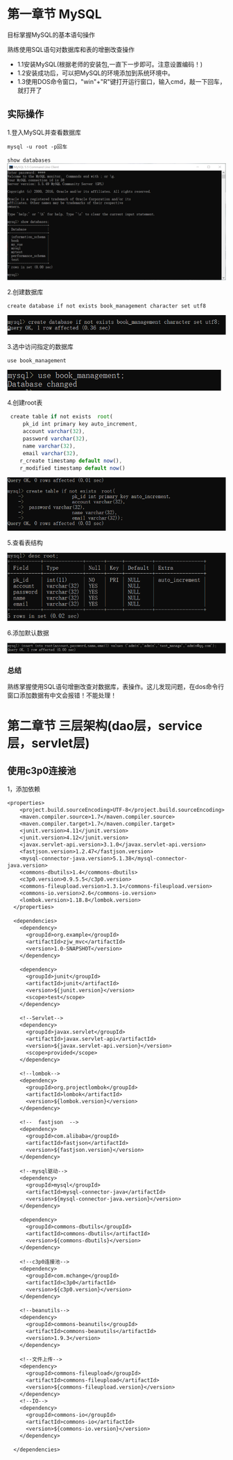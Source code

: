 # 第一章节 MySQL
目标掌握MySQL的基本语句操作

熟练使用SQL语句对数据库和表的增删改查操作

* 1.1安装MySQL(根据老师的安装包,一直下一步即可。注意设置编码！)
* 1.2安装成功后，可以把MySQL的环境添加到系统环境中。
* 1.3使用DOS命令窗口，"win"+"R"键打开运行窗口，输入cmd，敲一下回车，就打开了

## 实际操作

1.登入MySQL并查看数据库

`mysql -u root -p回车`

`show databases`
![alt 图标](img/day01_mysql_01.png "登入mysql")

2.创建数据库

```
create database if not exists book_management character set utf8
```

![alt 图标](img/day01_mysql_02.png "创建数据库")

3.选中访问指定的数据库

```
use book_management
```

![alt 图标](img/day01_mysql_03.png "选择数据库")

4.创建root表

```javascript
 create table if not exists  root(
     pk_id int primary key auto_increment,
     account varchar(32),
	 password varchar(32),
     name varchar(32),
     email varchar(32),
    r_create timestamp default now(),
    r_modified timestamp default now()
```

![alt 图标](img/day01_mysql_04.png "创建root表")

5.查看表结构

![alt 图标](img/day01_mysql_05.png "查看表结构")

6.添加默认数据

![alt 图标](img/day01_mysql_06.png "添加默认数据")


### 总结

熟练掌握使用SQL语句增删改查对数据库，表操作。这儿发现问题，在dos命令行窗口添加数据有中文会报错！不能处理！


# 第二章节 三层架构(dao层，service层，servlet层)

## 使用c3p0连接池

1，添加依赖

```
<properties>
    <project.build.sourceEncoding>UTF-8</project.build.sourceEncoding>
    <maven.compiler.source>1.7</maven.compiler.source>
    <maven.compiler.target>1.7</maven.compiler.target>
    <junit.version>4.11</junit.version>
    <junit.version>4.12</junit.version>
    <javax.servlet-api.version>3.1.0</javax.servlet-api.version>
    <fastjson.version>1.2.47</fastjson.version>
    <mysql-connector-java.version>5.1.38</mysql-connector-java.version>
    <commons-dbutils>1.4</commons-dbutils>
    <c3p0.version>0.9.5.5</c3p0.version>
    <commons-fileupload.version>1.3.1</commons-fileupload.version>
    <commons-io.version>2.6</commons-io.version>
    <lombok.version>1.18.8</lombok.version>
  </properties>

  <dependencies>
    <dependency>
      <groupId>org.example</groupId>
      <artifactId>zjw_mvc</artifactId>
      <version>1.0-SNAPSHOT</version>
    </dependency>

    <dependency>
      <groupId>junit</groupId>
      <artifactId>junit</artifactId>
      <version>${junit.version}</version>
      <scope>test</scope>
    </dependency>

    <!--Servlet-->
    <dependency>
      <groupId>javax.servlet</groupId>
      <artifactId>javax.servlet-api</artifactId>
      <version>${javax.servlet-api.version}</version>
      <scope>provided</scope>
    </dependency>

    <!--lombok-->
    <dependency>
      <groupId>org.projectlombok</groupId>
      <artifactId>lombok</artifactId>
      <version>${lombok.version}</version>
    </dependency>

    <!--  fastjson  -->
    <dependency>
      <groupId>com.alibaba</groupId>
      <artifactId>fastjson</artifactId>
      <version>${fastjson.version}</version>
    </dependency>

    <!--mysql驱动-->
    <dependency>
      <groupId>mysql</groupId>
      <artifactId>mysql-connector-java</artifactId>
      <version>${mysql-connector-java.version}</version>
    </dependency>

    <dependency>
      <groupId>commons-dbutils</groupId>
      <artifactId>commons-dbutils</artifactId>
      <version>${commons-dbutils}</version>
    </dependency>

    <!--c3p0连接池-->
    <dependency>
      <groupId>com.mchange</groupId>
      <artifactId>c3p0</artifactId>
      <version>${c3p0.version}</version>
    </dependency>

    <!--beanutils-->
    <dependency>
      <groupId>commons-beanutils</groupId>
      <artifactId>commons-beanutils</artifactId>
      <version>1.9.3</version>
    </dependency>

    <!--文件上传-->
    <dependency>
      <groupId>commons-fileupload</groupId>
      <artifactId>commons-fileupload</artifactId>
      <version>${commons-fileupload.version}</version>
    </dependency>
    <!--IO-->
    <dependency>
      <groupId>commons-io</groupId>
      <artifactId>commons-io</artifactId>
      <version>${commons-io.version}</version>
    </dependency>

  </dependencies>
```


